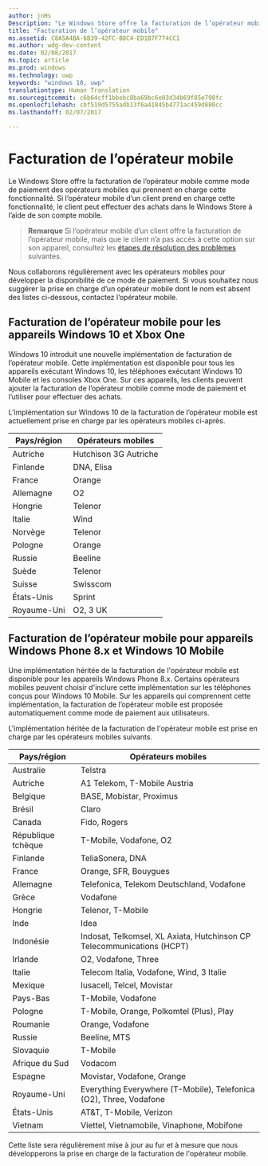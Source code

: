 ```yaml
---
author: jnHs
Description: "Le Windows Store offre la facturation de l’opérateur mobile comme mode de paiement des opérateurs mobiles qui prennent en charge cette fonctionnalité."
title: "Facturation de l’opérateur mobile"
ms.assetid: C8A5A4BA-6B39-42FC-B8C4-ED1B7F774CC1
ms.author: wdg-dev-content
ms.date: 02/08/2017
ms.topic: article
ms.prod: windows
ms.technology: uwp
keywords: "windows 10, uwp"
translationtype: Human Translation
ms.sourcegitcommit: c6b64cff1bbebc8ba69bc6e03d34b69f85e798fc
ms.openlocfilehash: cbf519d5755adb13f6a41845b4771ac459d880cc
ms.lasthandoff: 02/07/2017

---
```


# <a name="mobile-operator-billing"></a>Facturation de l’opérateur mobile


Le Windows Store offre la facturation de l’opérateur mobile comme mode de paiement des opérateurs mobiles qui prennent en charge cette fonctionnalité. Si l’opérateur mobile d’un client prend en charge cette fonctionnalité, le client peut effectuer des achats dans le Windows Store à l’aide de son compte mobile.

> **Remarque** Si l’opérateur mobile d’un client offre la facturation de l’opérateur mobile, mais que le client n’a pas accès à cette option sur son appareil, consultez les [étapes de résolution des problèmes](http://go.microsoft.com/fwlink/p/?LinkId=523993) suivantes.

Nous collaborons régulièrement avec les opérateurs mobiles pour développer la disponibilité de ce mode de paiement. Si vous souhaitez nous suggérer la prise en charge d’un opérateur mobile dont le nom est absent des listes ci-dessous, contactez l’opérateur mobile.

## <a name="mobile-operator-billing-for-windows-10-and-xbox-one-devices"></a>Facturation de l’opérateur mobile pour les appareils Windows 10 et Xbox One

Windows 10 introduit une nouvelle implémentation de facturation de l’opérateur mobile. Cette implémentation est disponible pour tous les appareils exécutant Windows 10, les téléphones exécutant Windows 10 Mobile et les consoles Xbox One. Sur ces appareils, les clients peuvent ajouter la facturation de l’opérateur mobile comme mode de paiement et l’utiliser pour effectuer des achats. 

L’implémentation sur Windows 10 de la facturation de l’opérateur mobile est actuellement prise en charge par les opérateurs mobiles ci-après.

| Pays/région  | Opérateurs mobiles |
|-----------------|------------------|
| Autriche         | Hutchison 3G Autriche |
| Finlande         | DNA, Elisa       |
| France          | Orange           |
| Allemagne         | O2               |
| Hongrie         | Telenor          |
| Italie           | Wind             |
| Norvège          | Telenor          |
| Pologne          | Orange           |
| Russie          | Beeline          |
| Suède          | Telenor          |
| Suisse     | Swisscom         |
| États-Unis   | Sprint           |
| Royaume-Uni  | O2, 3 UK         |

 

## <a name="mobile-operator-billing-for-windows-phone-8x-and-windows-10-mobile-devices"></a>Facturation de l’opérateur mobile pour appareils Windows Phone 8.x et Windows 10 Mobile


Une implémentation héritée de la facturation de l'opérateur mobile est disponible pour les appareils Windows Phone 8.x. Certains opérateurs mobiles peuvent choisir d'inclure cette implémentation sur les téléphones conçus pour Windows 10 Mobile. Sur les appareils qui comprennent cette implémentation, la facturation de l’opérateur mobile est proposée automatiquement comme mode de paiement aux utilisateurs.

L'implémentation héritée de la facturation de l'opérateur mobile est prise en charge par les opérateurs mobiles suivants.

| Pays/région       | Opérateurs mobiles                                                   |
|----------------------|--------------------------------------------------------------------|
| Australie            | Telstra                                                            |
| Autriche              | A1 Telekom, T-Mobile Austria                                               |
| Belgique              | BASE, Mobistar, Proximus                                           |
| Brésil               | Claro                                                              |
| Canada               | Fido, Rogers                                                       |
| République tchèque       | T-Mobile, Vodafone, O2                                             |
| Finlande              | TeliaSonera, DNA                                            |
| France               | Orange, SFR, Bouygues                                              |
| Allemagne              | Telefonica, Telekom Deutschland, Vodafone                          |
| Grèce               | Vodafone                                                           |
| Hongrie              | Telenor, T-Mobile                                                  |
| Inde                | Idea                                                               |
| Indonésie            | Indosat, Telkomsel, XL Axiata, Hutchinson CP Telecommunications (HCPT)        |
| Irlande              | O2, Vodafone, Three                                                |
| Italie                | Telecom Italia, Vodafone, Wind, 3 Italie                           |
| Mexique               | Iusacell, Telcel, Movistar                                         |
| Pays-Bas          | T-Mobile, Vodafone                                                 |
| Pologne               | T-Mobile, Orange, Polkomtel (Plus), Play                           |
| Roumanie              | Orange, Vodafone                                                   |
| Russie               | Beeline, MTS                                                       |
| Slovaquie             | T-Mobile                                                           |
| Afrique du Sud         | Vodacom                                                            |
| Espagne                | Movistar, Vodafone, Orange                                         |
| Royaume-Uni       | Everything Everywhere (T-Mobile), Telefonica (O2), Three, Vodafone |
| États-Unis        | AT&T, T-Mobile, Verizon                                    |
| Vietnam              | Viettel, Vietnamobile, Vinaphone, Mobifone                         |

 

Cette liste sera régulièrement mise à jour au fur et à mesure que nous développerons la prise en charge de la facturation de l'opérateur mobile.

 

 





